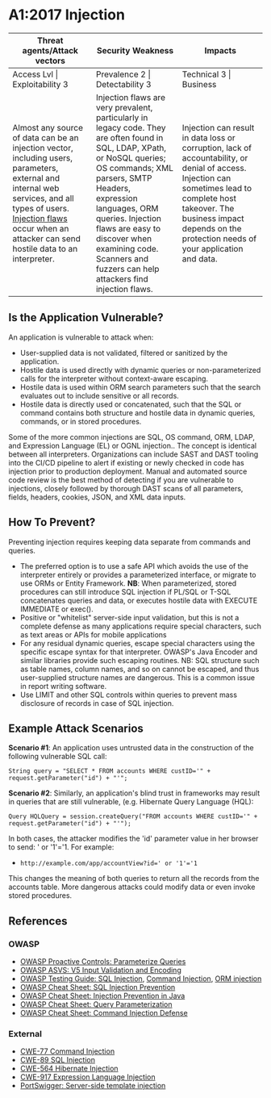 # A1:2017 Injection

| Threat agents/Attack vectors | Security Weakness           | Impacts               |
| -- | -- | -- |
| Access Lvl \| Exploitability 3 | Prevalence 2 \| Detectability 3 | Technical 3 \| Business |
| Almost any source of data can be an injection vector, including users, parameters, external and internal web services, and all types of users. [Injection flaws](https://www.owasp.org/index.php/Injection_Flaws) occur when an attacker can send hostile data to an interpreter. | Injection flaws are very prevalent, particularly in legacy code. They are often found in SQL, LDAP, XPath, or NoSQL queries; OS commands; XML parsers, SMTP Headers, expression languages, ORM queries. Injection flaws are easy to discover when examining code. Scanners and fuzzers can help attackers find injection flaws. | Injection can result in data loss or corruption, lack of accountability, or denial of access. Injection can sometimes lead to complete host takeover. The business impact depends on the protection needs of your application and data. |

## Is the Application Vulnerable?

An application is vulnerable to attack when:

* User-supplied data is not validated, filtered or sanitized by the application.
* Hostile data is used directly with dynamic queries or non-parameterized calls for the interpreter without context-aware escaping.
* Hostile data is used within ORM search parameters such that the search evaluates out to include sensitive or all records.
* Hostile data is directly used or concatenated, such that the SQL or command contains both structure and hostile data in dynamic queries, commands, or in stored procedures.

Some of the more common injections are SQL, OS command, ORM, LDAP, and Expression Language (EL) or OGNL injection.. The concept is identical between all interpreters. Organizations can include SAST and DAST tooling into the CI/CD pipeline to alert if existing or newly checked in code has injection prior to production deployment. Manual and automated source code review is the best method of detecting if you are vulnerable to injections, closely followed by thorough DAST scans of all parameters, fields, headers, cookies, JSON, and XML data inputs.

## How To Prevent?

Preventing injection requires keeping data separate from commands and queries.

* The preferred option is to use a safe API which avoids the use of the interpreter entirely or provides a parameterized interface, or migrate to use ORMs or Entity Framework. **NB**: When parameterized, stored procedures can still introduce SQL injection if PL/SQL or T-SQL concatenates queries and data, or executes hostile data with EXECUTE IMMEDIATE or exec().
* Positive or "whitelist" server-side input validation, but this is not a complete defense as many applications require special characters, such as text areas or APIs for mobile applications
* For any residual dynamic queries, escape special characters using the specific escape syntax for that interpreter. OWASP's Java Encoder and similar libraries provide such escaping routines. NB: SQL structure such as table names, column names, and so on cannot be escaped, and thus user-supplied structure names are dangerous. This is a common issue in report writing software.
* Use LIMIT and other SQL controls within queries to prevent mass disclosure of records in case of SQL injection.

## Example Attack Scenarios

**Scenario #1**: An application uses untrusted data in the construction of the following vulnerable SQL call:

```
String query = "SELECT * FROM accounts WHERE custID='" + request.getParameter("id") + "'";
```

**Scenario #2**: Similarly, an application's blind trust in frameworks may result in queries that are still vulnerable, (e.g. Hibernate Query Language (HQL):

```
Query HQLQuery = session.createQuery("FROM accounts WHERE custID='" + request.getParameter("id") + "'");
```

In both cases, the attacker modifies the 'id' parameter value in her browser to send:  ' or '1'='1. For example:
* `http://example.com/app/accountView?id=' or '1'='1`

This changes the meaning of both queries to return all the records from the accounts table.  More dangerous attacks could modify data or even invoke stored procedures.

## References

### OWASP

* [OWASP Proactive Controls: Parameterize Queries](https://www.owasp.org/index.php/OWASP_Proactive_Controls#2:_Parameterize_Queries)
* [OWASP ASVS: V5 Input Validation and Encoding](TBA)
* [OWASP Testing Guide: SQL Injection](https://www.owasp.org/index.php/Testing_for_SQL_Injection_(OTG-INPVAL-005)), [Command Injection](https://www.owasp.org/index.php/Testing_for_Command_Injection_(OTG-INPVAL-013)), [ORM injection](https://www.owasp.org/index.php/Testing_for_ORM_Injection_(OTG-INPVAL-007))
* [OWASP Cheat Sheet: SQL Injection Prevention](https://www.owasp.org/index.php/SQL_Injection_Prevention_Cheat_Sheet)
* [OWASP Cheat Sheet: Injection Prevention in Java](https://www.owasp.org/index.php/Injection_Prevention_Cheat_Sheet_in_Java)
* [OWASP Cheat Sheet: Query Parameterization](https://www.owasp.org/index.php/Query_Parameterization_Cheat_Sheet)
* [OWASP Cheat Sheet: Command Injection Defense](https://www.owasp.org/index.php/Command_Injection_Defense_Cheat_Sheet)

### External

* [CWE-77 Command Injection](https://cwe.mitre.org/data/definitions/77.html)
* [CWE-89 SQL Injection](https://cwe.mitre.org/data/definitions/89.html)
* [CWE-564 Hibernate Injection](https://cwe.mitre.org/data/definitions/564.html)
* [CWE-917 Expression Language Injection](https://cwe.mitre.org/data/definitions/917.html)
* [PortSwigger: Server-side template injection](https://portswigger.net/knowledgebase/issues/details/00101080_serversidetemplateinjection)
